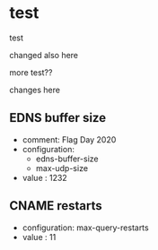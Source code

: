 # test
test

changed also here

more test??

changes here


## EDNS buffer size
- comment: Flag Day 2020
- configuration:
    - edns-buffer-size
    - max-udp-size
- value        : 1232

## CNAME restarts
- configuration: max-query-restarts
- value        : 11

